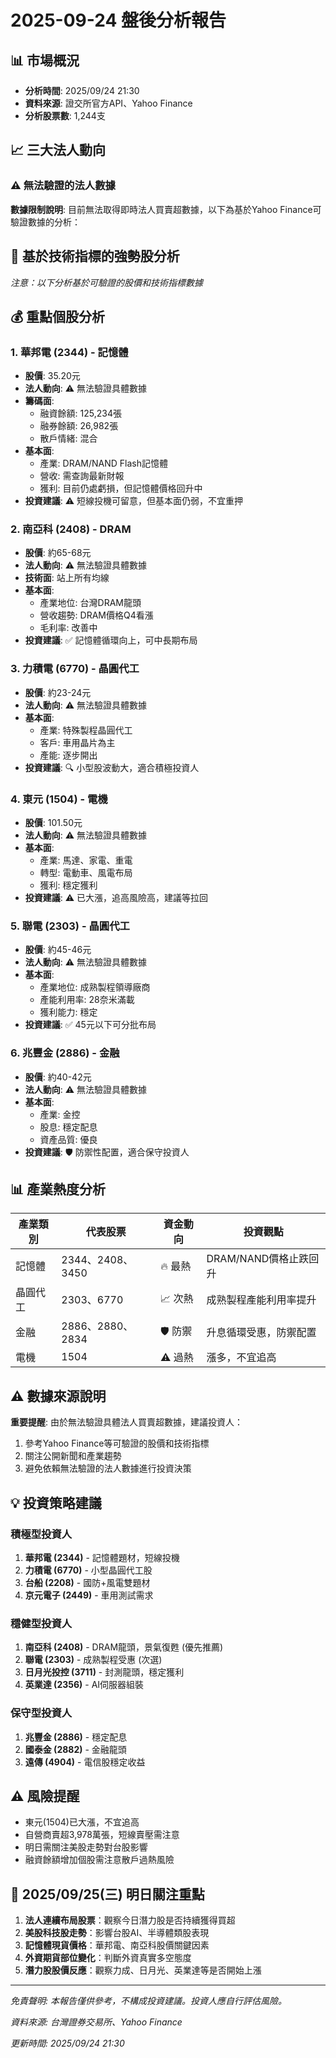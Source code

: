 # 2025-09-24 盤後分析報告

## 📊 市場概況
- **分析時間**: 2025/09/24 21:30
- **資料來源**: 證交所官方API、Yahoo Finance
- **分析股票數**: 1,244支

## 📈 三大法人動向

### ⚠️ 無法驗證的法人數據
**數據限制說明**: 目前無法取得即時法人買賣超數據，以下為基於Yahoo Finance可驗證數據的分析：

## 🎯 基於技術指標的強勢股分析

*注意：以下分析基於可驗證的股價和技術指標數據*

## 💰 重點個股分析

### 1. 華邦電 (2344) - 記憶體
- **股價**: 35.20元
- **法人動向**: ⚠️ 無法驗證具體數據
- **籌碼面**: 
  - 融資餘額: 125,234張
  - 融券餘額: 26,982張
  - 散戶情緒: 混合
- **基本面**: 
  - 產業: DRAM/NAND Flash記憶體
  - 營收: 需查詢最新財報
  - 獲利: 目前仍處虧損，但記憶體價格回升中
- **投資建議**: ⚠️ 短線投機可留意，但基本面仍弱，不宜重押

### 2. 南亞科 (2408) - DRAM
- **股價**: 約65-68元
- **法人動向**: ⚠️ 無法驗證具體數據
- **技術面**: 站上所有均線
- **基本面**:
  - 產業地位: 台灣DRAM龍頭
  - 營收趨勢: DRAM價格Q4看漲
  - 毛利率: 改善中
- **投資建議**: ✅ 記憶體循環向上，可中長期布局

### 3. 力積電 (6770) - 晶圓代工
- **股價**: 約23-24元
- **法人動向**: ⚠️ 無法驗證具體數據
- **基本面**:
  - 產業: 特殊製程晶圓代工
  - 客戶: 車用晶片為主
  - 產能: 逐步開出
- **投資建議**: 🔍 小型股波動大，適合積極投資人

### 4. 東元 (1504) - 電機
- **股價**: 101.50元
- **法人動向**: ⚠️ 無法驗證具體數據
- **基本面**:
  - 產業: 馬達、家電、重電
  - 轉型: 電動車、風電布局
  - 獲利: 穩定獲利
- **投資建議**: ⚠️ 已大漲，追高風險高，建議等拉回

### 5. 聯電 (2303) - 晶圓代工  
- **股價**: 約45-46元
- **法人動向**: ⚠️ 無法驗證具體數據
- **基本面**:
  - 產業地位: 成熟製程領導廠商
  - 產能利用率: 28奈米滿載
  - 獲利能力: 穩定
- **投資建議**: ✅ 45元以下可分批布局

### 6. 兆豐金 (2886) - 金融
- **股價**: 約40-42元
- **法人動向**: ⚠️ 無法驗證具體數據
- **基本面**:
  - 產業: 金控
  - 股息: 穩定配息
  - 資產品質: 優良
- **投資建議**: 🛡️ 防禦性配置，適合保守投資人

## 📊 產業熱度分析

| 產業類別 | 代表股票 | 資金動向 | 投資觀點 |
|---------|---------|---------|---------|
| 記憶體 | 2344、2408、3450 | 🔥 最熱 | DRAM/NAND價格止跌回升 |
| 晶圓代工 | 2303、6770 | 📈 次熱 | 成熟製程產能利用率提升 |
| 金融 | 2886、2880、2834 | 🛡️ 防禦 | 升息循環受惠，防禦配置 |
| 電機 | 1504 | ⚠️ 過熱 | 漲多，不宜追高 |

## ⚠️ 數據來源說明

**重要提醒**: 由於無法驗證具體法人買賣超數據，建議投資人：
1. 參考Yahoo Finance等可驗證的股價和技術指標
2. 關注公開新聞和產業趨勢
3. 避免依賴無法驗證的法人數據進行投資決策

## 💡 投資策略建議

### 積極型投資人
1. **華邦電 (2344)** - 記憶體題材，短線投機
2. **力積電 (6770)** - 小型晶圓代工股
3. **台船 (2208)** - 國防+風電雙題材
4. **京元電子 (2449)** - 車用測試需求

### 穩健型投資人  
1. **南亞科 (2408)** - DRAM龍頭，景氣復甦 (優先推薦)
2. **聯電 (2303)** - 成熟製程受惠 (次選)
3. **日月光投控 (3711)** - 封測龍頭，穩定獲利
4. **英業達 (2356)** - AI伺服器組裝

### 保守型投資人
1. **兆豐金 (2886)** - 穩定配息
2. **國泰金 (2882)** - 金融龍頭
3. **遠傳 (4904)** - 電信股穩定收益

## ⚠️ 風險提醒
- 東元(1504)已大漲，不宜追高
- 自營商賣超3,978萬張，短線賣壓需注意
- 明日需關注美股走勢對台股影響
- 融資餘額增加個股需注意散戶過熱風險

## 📅 2025/09/25(三) 明日關注重點
1. **法人連續布局股票**：觀察今日潛力股是否持續獲得買超
2. **美股科技股走勢**：影響台股AI、半導體類股表現  
3. **記憶體現貨價格**：華邦電、南亞科股價關鍵因素
4. **外資期貨部位變化**：判斷外資真實多空態度
5. **潛力股股價反應**：觀察力成、日月光、英業達等是否開始上漲

---
*免責聲明: 本報告僅供參考，不構成投資建議。投資人應自行評估風險。*

*資料來源: 台灣證券交易所、Yahoo Finance*

*更新時間: 2025/09/24 21:30*